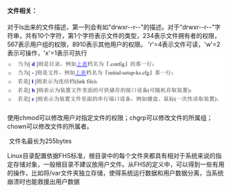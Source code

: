 #### 文件相关：

​	对于ls出来的文件描述，第一列会有如"drwxr--r--"的描述。对于“drwxr--r--"字符串，共有10个字符，第1个字符表示文件的类型，234表示文件拥有者的权限，567表示用户组的权限，8910表示其他用户的权限。 'r'=4表示文件可读，'w'=2表示可操作，'x'=1表示可执行 ![](../datas/images/image-20200930111628390.png)

​	使用chmod可以修改用户对指定文件的权限；chgrp可以修改文件的所属组；chown可以修改文件的所属者。

​	文件名最长为255bytes

​	Linux目录配置依据FHS标准，根目录中的每个文件夹都具有相对于系统来说的指定存储对象，一般根目录不建议放用户文件。从FHS的定义中，可以得到一些有用的操作，比如将/var文件夹独立存储，使得系统运行数据和用户数据分离，当系统崩溃时也能救援出用户数据

​	

